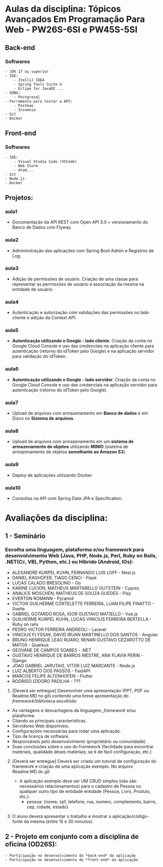 # Aulas da disciplina: Tópicos Avançados Em Programação Para Web - PW26S-6SI e PW45S-5SI

## Back-end 
### Softwares
	- JDK 17 ou superior
	- IDE:
		- ItelliJ IDEA
		- Spring Tools Suite 4		
		- Eclipe for JavaEE ...
	- SDBG:
		- Postgresql
	- Ferramenta para testar a API:
		- Postman
		- Insomnia
	- Git
	- Docker
	
## Front-end 
### Softwares
	- IDE:
		- Visual Studio Code (VSCode)
		- Web Storm
		- Atom...
	- Git
	- Node.js
	- Docker

## Projetos:


### aula1
- Documentação da API REST com Open API 3.0 + versionamento do Banco de Dados com Flyway.

### aula2
- Admininstração das aplicações com Spring Boot Admin e Registros de Log.

### aula3
- Adição de permissões de usuário. Criação de uma classe para representar as permissões de usuário e associação da mesma na entidade de usuário.

### aula4
- Autenticação e autorização com validações das permissões no lado cliente e adição da Context API.

### aula5
- **Autenticação utilizando o Google - lado cliente**. Criação da conta no Google Cloud Console e uso das credenciais na aplicação cliente para autenticação (retorno do idToken pelo Google) e na aplicação servidor para validação do idToken.

### aula6
- **Autenticação utilizando o Google - lado servidor**. Criação da conta no Google Cloud Console e uso das credenciais na aplicação servidor para autenticação (retorno do idToken pelo Google).

### aula7
- Upload de arquivos com armazenamento em **Banco de dados** e em Disco no **Sistema de arquivos**.

### aula8
- Upload de arquivos com armazenamento em um **sistema de armazenamento de objetos** utilizando **MINIO** (sistema de armazenamento de objetos **semelhante ao Amazon S3**).

### aula9
- Deploy de aplicações utilizando Docker.

### aula10
- Consultas na API com Spring Data JPA e Specification.


# Avaliações da disciplina:

## 1 - Seminário
### Escolha uma linguagem, plataforma e/ou framework para desenvolvimento Web (Java, PHP, Node.js, Perl, Ruby on Rails, .NET(C♯, VB), Python, etc.) ou Híbrido (Android, IOs):

- ALEXANDRE KURPEL KUHN, FERNANDO LUIS LOFF - Nest.js
- DANIEL KAGHOFER, TIAGO CENCI - Flask
- LUCAS CALADO BRESOLINO - Go
- KARINE LUCION, MATHEUS MARTARELLO GUTSTEIN - Cypres 
- ANALICE MOSCHEN, MATHEUS DE SOUZA GUEDES - Play
- EVERTON ROMANN - Pyramid
- VICTOR GUILHERME CORTELETTE FERREIRA, LUAN FILIPE FINATTO - Svelte
- GABRIEL GOTARDO ROSA, IGOR GUSTAVO MATIELLO - Vue.js
- GUILHERME KURPEL KUHN, LUCAS VINICIUS FERREIRA BERTELLA - Ruby on rails
- PEDRO VICTOR FERREIRA ANDREOLI - Laravel
- VINICIUS FLYSSAK, DAVID IRUAN MARTINELLO DOS SANTOS - Angular
- BRUNO HENRIQUE LEAO RUARO, RENAN GUSTAVO CEZAROTTO DE MATOS - Quarkus
- GEOVANE DE CAMPOS SOARES - .NET
- GUSTAVO HENRIQUE DE BARROS MESTRE, ANA FLAVIA PERIN - Django
- JOAO GABRIEL JARUTAIS, VITOR LUIZ MARCANTE - Node.js
- LUIZ ALBERTO DOS PASSOS - FastAPI
- MARCOS FELIPE ALTENHOFEN - Flutter
- RODRIGO IZIDORO PADILHA - ???

1. [Deverá ser entregue] Desenvolver uma apresentação (PPT, PDF ou Readme.MD no git) contendo uma breve apresentação do *framework*/biblioteca escolhida:
- As vantagens e desvantagens da linguagem, *framework* e/ou plataforma. 
- Citando as principais características. 
- Servidores Web disponíveis. 
- Configurações necessárias para rodar uma aplicação. 
- Tipo de licença de software. 
- Responsáveis pelo desenvolvimento (proprietário ou comunidade). 
- Suas conclusões sobre o uso do framework (facilidade para encontrar materiais, qualidade deses materiais; se é de fácil configuração, etc.)


2. [Deverá ser entregue] Deverá ser criado um tutorial de configuração do framework e criação de uma aplicação exemplo. No arquivo Readme.MD do git
	- A aplicação exemplo deve ser UM CRUD simples (não são necessários relacionamentos) para o cadastro de Pessoa ou qualquer outro tipo de entidade entidade (Pessoa, Livro, Produto, etc.).
		- pessoa: {nome, cpf, telefone, rua, numero, complemento, bairro, cep, cidade, estado}


3. O aluno deverá apresentar o trabalho e mostrar a aplicação/código-fonte da mesma (entre 15 e 30 minutos).
	
## 2 - Projeto em conjunto com a disciplina de oficina (OD26S):
	- Participação no desenvolvimento do *back-end* da aplicação
	- Participação no desenvolvimento do *front-end* da aplicação
